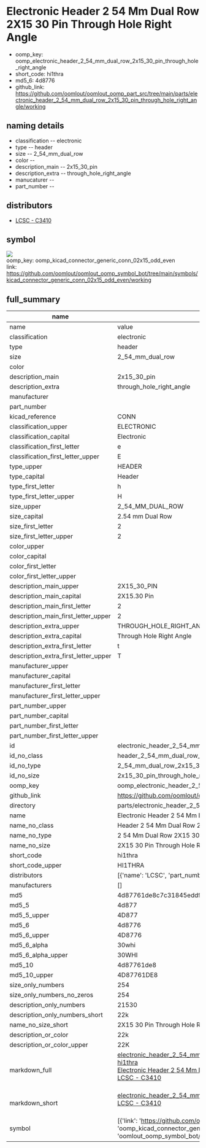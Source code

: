 # Electronic Header 2 54 Mm Dual Row 2X15 30 Pin Through Hole Right Angle

  
* oomp_key: oomp_electronic_header_2_54_mm_dual_row_2x15_30_pin_through_hole_right_angle 
* short_code: hi1thra
* md5_6: 4d8776  
* github_link: https://github.com/oomlout/oomlout_oomp_part_src/tree/main/parts/electronic_header_2_54_mm_dual_row_2x15_30_pin_through_hole_right_angle/working  
## naming details
* classification -- electronic
* type -- header
* size -- 2_54_mm_dual_row
* color -- 
* description_main -- 2x15_30_pin
* description_extra -- through_hole_right_angle
* manucaturer -- 
* part_number -- 

## distributors
* [LCSC - C3410](https://lcsc.com/product-detail/C3410.html)   


## symbol

![](symbol/{index}/working/working_600.png)  
oomp_key: oomp_kicad_connector_generic_conn_02x15_odd_even  
link: https://github.com/oomlout/oomlout_oomp_symbol_bot/tree/main/symbols/kicad_connector_generic_conn_02x15_odd_even/working  


## full_summary
| name | value | 
| --- | --- | 
| name | value | 
| classification | electronic | 
| type | header | 
| size | 2_54_mm_dual_row | 
| color |  | 
| description_main | 2x15_30_pin | 
| description_extra | through_hole_right_angle | 
| manufacturer |  | 
| part_number |  | 
| kicad_reference | CONN | 
| classification_upper | ELECTRONIC | 
| classification_capital | Electronic | 
| classification_first_letter | e | 
| classification_first_letter_upper | E | 
| type_upper | HEADER | 
| type_capital | Header | 
| type_first_letter | h | 
| type_first_letter_upper | H | 
| size_upper | 2_54_MM_DUAL_ROW | 
| size_capital | 2.54 mm Dual Row | 
| size_first_letter | 2 | 
| size_first_letter_upper | 2 | 
| color_upper |  | 
| color_capital |  | 
| color_first_letter |  | 
| color_first_letter_upper |  | 
| description_main_upper | 2X15_30_PIN | 
| description_main_capital | 2X15.30 Pin | 
| description_main_first_letter | 2 | 
| description_main_first_letter_upper | 2 | 
| description_extra_upper | THROUGH_HOLE_RIGHT_ANGLE | 
| description_extra_capital | Through Hole Right Angle | 
| description_extra_first_letter | t | 
| description_extra_first_letter_upper | T | 
| manufacturer_upper |  | 
| manufacturer_capital |  | 
| manufacturer_first_letter |  | 
| manufacturer_first_letter_upper |  | 
| part_number_upper |  | 
| part_number_capital |  | 
| part_number_first_letter |  | 
| part_number_first_letter_upper |  | 
| id | electronic_header_2_54_mm_dual_row_2x15_30_pin_through_hole_right_angle | 
| id_no_class | header_2_54_mm_dual_row_2x15_30_pin_through_hole_right_angle | 
| id_no_type | 2_54_mm_dual_row_2x15_30_pin_through_hole_right_angle | 
| id_no_size | 2x15_30_pin_through_hole_right_angle | 
| oomp_key | oomp_electronic_header_2_54_mm_dual_row_2x15_30_pin_through_hole_right_angle | 
| github_link | https://github.com/oomlout/oomlout_oomp_part_src/tree/main/parts/electronic_header_2_54_mm_dual_row_2x15_30_pin_through_hole_right_angle/working | 
| directory | parts/electronic_header_2_54_mm_dual_row_2x15_30_pin_through_hole_right_angle | 
| name | Electronic Header 2 54 Mm Dual Row 2X15 30 Pin Through Hole Right Angle | 
| name_no_class | Header 2 54 Mm Dual Row 2X15 30 Pin Through Hole Right Angle | 
| name_no_type | 2 54 Mm Dual Row 2X15 30 Pin Through Hole Right Angle | 
| name_no_size | 2X15 30 Pin Through Hole Right Angle | 
| short_code | hi1thra | 
| short_code_upper | HI1THRA | 
| distributors | [{'name': 'LCSC', 'part_number': 'C3410', 'link': 'https://lcsc.com/product-detail/C3410.html', 'id': 'distributor_lcsc'}] | 
| manufacturers | [] | 
| md5 | 4d87761de8c7c31845edd92579ea4dad | 
| md5_5 | 4d877 | 
| md5_5_upper | 4D877 | 
| md5_6 | 4d8776 | 
| md5_6_upper | 4D8776 | 
| md5_6_alpha | 30whi | 
| md5_6_alpha_upper | 30WHI | 
| md5_10 | 4d87761de8 | 
| md5_10_upper | 4D87761DE8 | 
| size_only_numbers | 254 | 
| size_only_numbers_no_zeros | 254 | 
| description_only_numbers | 21530 | 
| description_only_numbers_short | 22k | 
| name_no_size_short | 2X15 30 Pin Through Hole Right Angle | 
| description_or_color | 22k | 
| description_or_color_upper | 22K | 
| markdown_full | [electronic_header_2_54_mm_dual_row_2x15_30_pin_through_hole_right_angle](https://github.com/oomlout/oomlout_oomp_part_src/tree/main/parts/electronic_header_2_54_mm_dual_row_2x15_30_pin_through_hole_right_angle/working)<br>[hi1thra](https://github.com/oomlout/oomlout_oomp_part_src/tree/main/parts/electronic_header_2_54_mm_dual_row_2x15_30_pin_through_hole_right_angle/working)<br>[Electronic Header 2 54 Mm Dual Row 2X15 30 Pin Through Hole Right Angle](https://github.com/oomlout/oomlout_oomp_part_src/tree/main/parts/electronic_header_2_54_mm_dual_row_2x15_30_pin_through_hole_right_angle/working)<br>[LCSC - C3410<br>](https://lcsc.com/product-detail/C3410.html)<br> | 
| markdown_short | [electronic_header_2_54_mm_dual_row_2x15_30_pin_through_hole_right_angle](https://github.com/oomlout/oomlout_oomp_part_src/tree/main/parts/electronic_header_2_54_mm_dual_row_2x15_30_pin_through_hole_right_angle/working)<br>[LCSC - C3410<br>](https://lcsc.com/product-detail/C3410.html)<br> | 
| symbol | [{'link': 'https://github.com/oomlout/oomlout_oomp_symbol_bot/tree/main/symbols/kicad_connector_generic_conn_02x15_odd_even', 'oomp_key': 'oomp_kicad_connector_generic_conn_02x15_odd_even', 'directory': 'oomlout_oomp_symbol_bot/symbols/kicad_connector_generic_conn_02x15_odd_even//working/working.kicad_sym', 'index': 0}] | 
